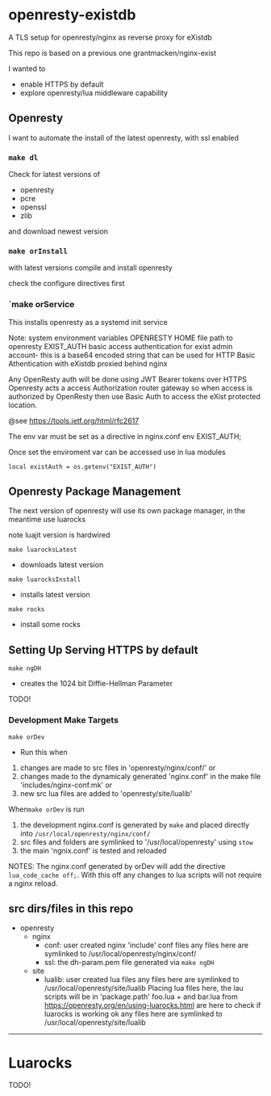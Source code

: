 # openresty-existdb

 A TLS setup for openresty/nginx as reverse proxy for eXistdb

This repo is based on a previous one grantmacken/nginx-exist

I wanted to 
 - enable HTTPS by default
 - explore openresty/lua middleware capability

## Openresty

I want to automate the install of the latest openresty,
with ssl enabled

### `make dl`

Check for latest versions of
 -  openresty
 -  pcre
 -  openssl
 -  zlib

and download newest version

### `make orInstall`

with latest versions compile and install openresty

check the configure directives first

### `make orService 

This installs openresty as a systemd init service

Note: system environment variables
  OPENRESTY HOME  file path to openresty
  EXIST_AUTH      basic access authentication for exist admin account-
  this is a base64 encoded string that can  be used for HTTP Basic Athentication  with eXistdb proxied behind nginx

  Any OpenResty auth will be done using JWT Bearer tokens over HTTPS 
  Openresty acts a access Authorization router gateway so when access is authorized by OpenResty then use Basic Auth to access the eXist protected location. 

 @see  https://tools.ietf.org/html/rfc2617

 The env var must be set as a directive in nginx.conf
 env EXIST_AUTH;

 Once set the enviroment var can be accessed use in lua modules

`local existAuth = os.getenv("EXIST_AUTH")`

## Openresty Package Management

The next version of openresty will use its own package manager,
 in the meantime use luarocks

note luajit version is hardwired

`make luarocksLatest`
 -  downloads latest version

`make luarocksInstall`
  - installs latest version

`make rocks` 
  - install some rocks

## Setting Up Serving HTTPS by default


`make ngDH` 
 - creates the 1024 bit Diffie-Hellman Parameter 

TODO!

 
### Development Make Targets

`make orDev`
- Run this when 
1. changes are made to src files in 'openresty/nginx/conf/' or
2. changes made to the dynamicaly generated 'nginx.conf' in the make file 'includes/nginx-conf.mk' or
3. new src lua files are added to 'openresty/site/lualib'
 
When`make orDev` is run  
1. the development nginx.conf is generated by `make` and placed directly into
   `/usr/local/openresty/nginx/conf/` 
2. src files and folders are symlinked to '/usr/local/openresty'  using `stow`
3. the main 'ngnix.conf' is tested and reloaded

NOTES: The nginx.conf generated by  orDev will add the directive `lua_code_cache off;`.  With this off any changes to lua scripts will not require a nginx reload.  


## src dirs/files in this repo

- openresty
  - nginx
    - conf: user created nginx 'include' conf files
            any files here are symlinked to  /usr/local/openresty/nginx/conf/
    - ssl:  the dh-param.pem file generated via `make ngDH`
  - site
    - lualib: user created lua files
              any files here are symlinked to  /usr/local/openresty/site/lualib
              Placing lua files here, the lau scripts will be in 'package.path'
              foo.lua + and bar.lua from https://openresty.org/en/using-luarocks.html 
              are here to check if luarocks is working ok
              any files here are symlinked to  /usr/local/openresty/site/lualib

---

# Luarocks

  TODO!


